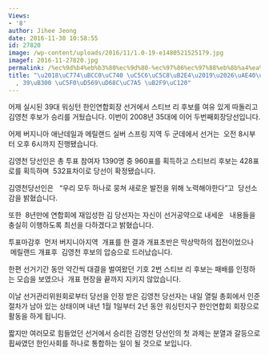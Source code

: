 ```yaml
---
Views:
- '8'
author: Jihee Jeong
date: 2016-11-30 10:58:55
id: 27820
image: /wp-content/uploads/2016/11/1.0-19-e1480521525179.jpg
imagef: 2016-11-27820.jpg
permalink: /%ec%9d%b4%eb%b3%80%ec%9d%80-%ec%97%86%ec%97%88%eb%8b%a4%ea%b9%80%ec%98%81%ec%b2%9c-39%eb%8c%80-%ec%97%b0%ed%95%a9%ed%9a%8c%ec%9e%a5-%eb%8b%b9%ec%84%a0/
title: "\u2018\uC774\uBCC0\uC740 \uC5C6\uC5C8\uB2E4\u2019\u2026\uAE40\uC601\uCC9C\
  , 39\uB300 \uC5F0\uD569\uD68C\uC7A5 \uB2F9\uC120"
---
```


어제 실시된 39대 워싱턴 한인연합회장 선거에서 스티브 리 후보를 여유 있게 따돌리고 김영천 후보가 승리를 거뒀습니다. 이번이 2008년 35대에 이어 두번째회장당선입니다.

어제 버지니아 애난데일과 메릴랜드 실버 스프링 지역 두 군데에서 선거는  오전 8시부터 오후 6시까지 진행됐습니다.

김영천 당선인은 총 투표 참여자 1390명 중 960표를 획득하고 스티브리 후보는 428표로를 획득하며  532표차이로 당선이 확정됐습니다.

김영천당선인은   “우리 모두 하나로 뭉쳐 새로운 발전을 위해 노력해야한다”고  당선소감을 밝혔습니다.

또한  8년만에 연합회에 재입성한 김 당선자는 자신이 선거공약으로 내세운   내용들을 충실히 이행하도록 최선을 다하겠다고 밝혔습니다.

투표마감후  먼저 버지니아지역  개표를 한 결과 개표초반은 막상막하의 접전이었으나  메릴랜드 개표후  김영천 후보의 압승으로 드러났습니다.

한편 선거기간 동안 약간씩 대결을 벌여왔던 기호 2번 스티브 리 후보는 패배를 인정하는 모습을 보였으나  개표 현장을 끝까지 지키지 않았습니다.

이날 선거관리위원회로부터 당선을 인정 받은 김영천 당선자는 내일 열릴 총회에서 인준 절차가 남아 있는 상태이며 내년 1월 1일부터 2년 동안 워싱턴지구 한인연합회 회장으로 활동을 하게 됩니다.

짧지만 여러모로 힘들었던 선거에서 승리한 김영천 당선인의 첫 과제는 분열과 갈등으로 휩싸였던 한인사회를 하나로 통합하는 일이 될 것으로 보입니다.